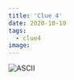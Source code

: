 ```yaml
---
title: 'Clue 4'
date: 2020-10-10
tags:
  - clue4
image: 
---
```



![ASCII](https://i.ibb.co/dcQCNtk/Microsoft-Teams-image.jpg)

